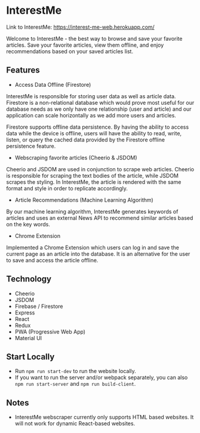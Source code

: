 # InterestMe

Link to InterestMe:
https://interest-me-web.herokuapp.com/

Welcome to InterestMe - the best way to browse and save your favorite articles. Save your favorite articles, view them offline, and enjoy recommendations based on your saved articles list.

## Features

* Access Data Offline (Firestore)

InterestMe is responsible for storing user data as well as article data. Firestore is a non-relational database which would prove most useful for our database needs as we only have one relationship (user and article) and our application can scale horizontally as we add more users and articles.

Firestore supports offline data persistence. By having the ability to access data while the device is offline, users will have the ability to read, write, listen, or query the cached data provided by the Firestore offline persistence feature.

* Webscraping favorite articles (Cheerio & JSDOM)

Cheerio and JSDOM are used in conjunction to scrape web articles. Cheerio is responsible for scraping the text bodies of the article, while JSDOM scrapes the styling. In InterestMe, the article is rendered with the same format and style in order to replicate accordingly.

* Article Recommendations (Machine Learning Algorithm)

By our machine learning algorithm, InterestMe generates keywords of articles and uses an external News API to recommend similar articles based on the key words.

* Chrome Extension

Implemented a Chrome Extension which users can log in and save the current page as an article into the database. It is an alternative for the user to save and access the article offline.

## Technology

* Cheerio
* JSDOM
* Firebase / Firestore
* Express
* React
* Redux
* PWA (Progressive Web App)
* Material UI

## Start Locally

* Run ```npm run start-dev``` to run the website locally.
* If you want to run the server and/or webpack separately, you can also ```npm run start-server``` and ```npm run build-client```.

## Notes

* InterestMe webscraper currently only supports HTML based websites. It will not work for dynamic React-based websites.
